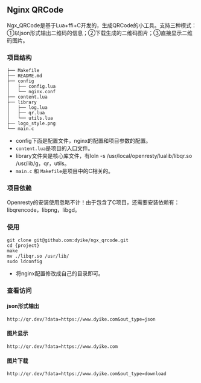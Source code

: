## Nginx QRCode

Ngx_QRCode是基于Lua+ffi+C开发的，生成QRCode的小工具。支持三种模式：①以json形式输出二维码的信息；②下载生成的二维码图片；③直接显示二维码图片。

### 项目结构
```
├── Makefile
├── README.md
├── config
│   ├── config.lua
│   └── nginx.conf
├── content.lua
├── library
│   ├── log.lua
│   ├── qr.lua
│   └── utils.lua
├── logo_style.png
└── main.c
```

* config下面是配置文件，nginx的配置和项目参数的配置。
* `content.lua`是项目的入口文件。
* library文件夹是核心库文件，有loln -s /usr/local/openresty/lualib/libqr.so /usr/lib/g，qr，utils。
* `main.c` 和 `Makefile`是项目中的C相关的。

### 项目依赖

Openresty的安装使用忽略不计！由于包含了C项目，还需要安装依赖有：libqrencode，libpng，libgd。

### 使用
```
git clone git@github.com:dyike/ngx_qrcode.git
cd {project}
make 
mv ./libqr.so /usr/lib/
sudo ldconfig
```
* 将nginx配置修改成自己的目录即可。

### 查看访问
#### json形式输出
```
http://qr.dev/?data=https://www.dyike.com&out_type=json
```

#### 图片显示
```
http://qr.dev/?data=https://www.dyike.com
```

#### 图片下载
```
http://qr.dev/?data=https://www.dyike.com&out_type=download
```